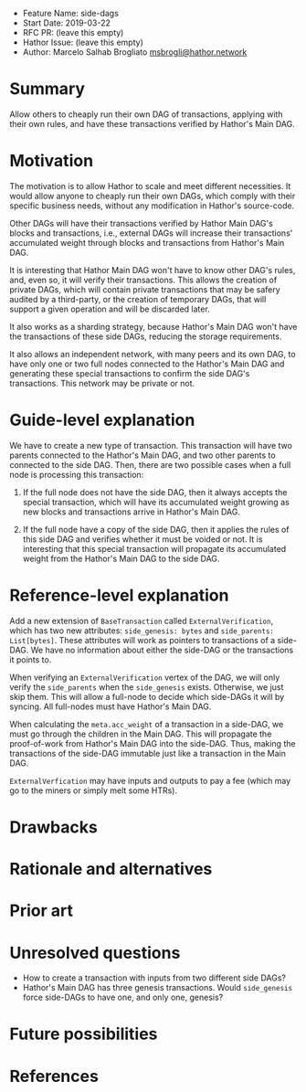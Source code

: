 - Feature Name: side-dags
- Start Date: 2019-03-22
- RFC PR: (leave this empty)
- Hathor Issue: (leave this empty)
- Author: Marcelo Salhab Brogliato <msbrogli@hathor.network>

# Summary
[summary]: #summary

Allow others to cheaply run their own DAG of transactions, applying with their own rules, and have these transactions verified by Hathor's Main DAG.

# Motivation
[motivation]: #motivation

The motivation is to allow Hathor to scale and meet different necessities. It would allow anyone to cheaply run their own DAGs, which comply with their specific business needs, without any modification in Hathor's source-code.

Other DAGs will have their transactions verified by Hathor Main DAG's blocks and transactions, i.e., external DAGs will increase their transactions' accumulated weight through blocks and transactions from Hathor's Main DAG.

It is interesting that Hathor Main DAG won't have to know other DAG's rules, and, even so, it will verify their transactions. This allows the creation of private DAGs, which will contain private transactions that may be safery audited by a third-party, or the creation of temporary DAGs, that will support a given operation and will be discarded later.

It also works as a sharding strategy, because Hathor's Main DAG won't have the transactions of these side DAGs, reducing the storage requirements.

It also allows an independent network, with many peers and its own DAG, to have only one or two full nodes connected to the Hathor's Main DAG and generating these special transactions to confirm the side DAG's transactions. This network may be private or not.

# Guide-level explanation
[guide-level-explanation]: #guide-level-explanation

We have to create a new type of transaction. This transaction will have two parents connected to the Hathor's Main DAG, and two other parents to connected to the side DAG. Then, there are two possible cases when a full node is processing this transaction:

1. If the full node does not have the side DAG, then it always accepts the special transaction, which will have its accumulated weight growing as new blocks and transactions arrive in Hathor's Main DAG.

1. If the full node have a copy of the side DAG, then it applies the rules of this side DAG and verifies whether it must be voided or not. It is interesting that this special transaction will propagate its accumulated weight from the Hathor's Main DAG to the side DAG.


# Reference-level explanation
[reference-level-explanation]: #reference-level-explanation

Add a new extension of `BaseTransaction` called `ExternalVerification`, which has two new attributes: `side_genesis: bytes` and `side_parents: List[bytes]`. These attributes will work as pointers to transactions of a side-DAG. We have no information about either the side-DAG or the transactions it points to.

When verifying an `ExternalVerification` vertex of the DAG, we will only verify the `side_parents` when the `side_genesis` exists. Otherwise, we just skip them. This will allow a full-node to decide which side-DAGs it will by syncing. All full-nodes must have Hathor's Main DAG.

When calculating the `meta.acc_weight` of a transaction in a side-DAG, we must go through the children in the Main DAG. This will propagate the proof-of-work from Hathor's Main DAG into the side-DAG. Thus, making the transactions of the side-DAG immutable just like a transaction in the Main DAG.

`ExternalVerfication` may have inputs and outputs to pay a fee (which may go to the miners or simply melt some HTRs).


# Drawbacks
[drawbacks]: #drawbacks


# Rationale and alternatives
[rationale-and-alternatives]: #rationale-and-alternatives


# Prior art
[prior-art]: #prior-art


# Unresolved questions
[unresolved-questions]: #unresolved-questions

- How to create a transaction with inputs from two different side DAGs?
- Hathor's Main DAG has three genesis transactions. Would `side_genesis` force side-DAGs to have one, and only one, genesis?


# Future possibilities
[future-possibilities]: #future-possibilities


# References
[references]: #references


